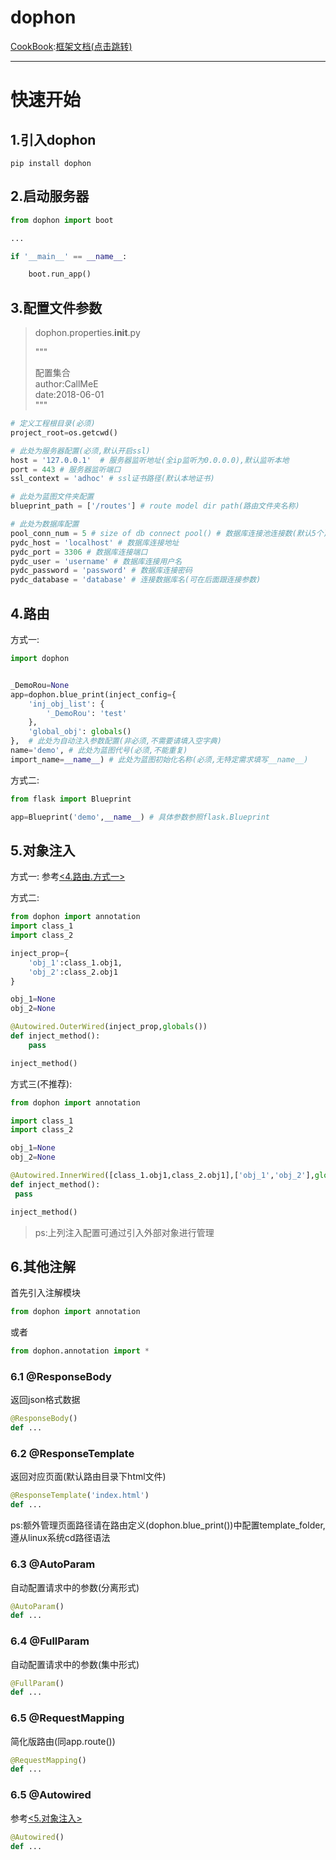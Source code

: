 # dophon
[CookBook](dophon.blog):[框架文档(点击跳转)](dophon.blog)


---
# 快速开始

## 1.引入dophon

```
pip install dophon
```

## 2.启动服务器

```python
from dophon import boot

...

if '__main__' == __name__:

    boot.run_app()
```

## 3.配置文件参数


> dophon.properties.__init__.py
>
> """<div/>
> 配置集合<div/>
> author:CallMeE<div/>
> date:2018-06-01<div/>
> """

```python
# 定义工程根目录(必须)
project_root=os.getcwd()

# 此处为服务器配置(必须,默认开启ssl)
host = '127.0.0.1'  # 服务器监听地址(全ip监听为0.0.0.0),默认监听本地
port = 443 # 服务器监听端口
ssl_context = 'adhoc' # ssl证书路径(默认本地证书)

# 此处为蓝图文件夹配置
blueprint_path = ['/routes'] # route model dir path(路由文件夹名称)

# 此处为数据库配置
pool_conn_num = 5 # size of db connect pool() # 数据库连接池连接数(默认5个)
pydc_host = 'localhost' # 数据库连接地址
pydc_port = 3306 # 数据库连接端口
pydc_user = 'username' # 数据库连接用户名
pydc_password = 'password' # 数据库连接密码
pydc_database = 'database' # 连接数据库名(可在后面跟连接参数)
```

## 4.路由

<span id="to4routeOne">方式一:</span>

```python
import dophon


_DemoRou=None
app=dophon.blue_print(inject_config={
    'inj_obj_list': {
        '_DemoRou': 'test'
    },
    'global_obj': globals()
},  # 此处为自动注入参数配置(非必须,不需要请填入空字典)
name='demo', # 此处为蓝图代号(必须,不能重复)
import_name=__name__) # 此处为蓝图初始化名称(必须,无特定需求填写__name__)
```

方式二:
```python
from flask import Blueprint

app=Blueprint('demo',__name__) # 具体参数参照flask.Blueprint
```

## <span id = "to5Autowired">5.对象注入</span>

方式一: 参考<a href="#to4routeOne"><4.路由.方式一></a>

方式二:

```python
from dophon import annotation
import class_1
import class_2

inject_prop={
    'obj_1':class_1.obj1,
    'obj_2':class_2.obj1
}

obj_1=None
obj_2=None

@Autowired.OuterWired(inject_prop,globals())
def inject_method():
    pass

inject_method()
```

方式三(不推荐):

```python
from dophon import annotation

import class_1
import class_2

obj_1=None
obj_2=None

@Autowired.InnerWired([class_1.obj1,class_2.obj1],['obj_1','obj_2'],globals())
def inject_method():
 pass

inject_method()
```
> ps:上列注入配置可通过引入外部对象进行管理

## 6.其他注解

首先引入注解模块
```python
from dophon import annotation
```

或者

```python
from dophon.annotation import *
```

### 6.1 @ResponseBody

返回json格式数据
```python
@ResponseBody()
def ...
```
### 6.2 @ResponseTemplate

返回对应页面(默认路由目录下html文件)
```python
@ResponseTemplate('index.html')
def ...
```
ps:额外管理页面路径请在路由定义(dophon.blue_print())中配置template_folder,遵从linux系统cd路径语法

### 6.3 @AutoParam

自动配置请求中的参数(分离形式)
```python
@AutoParam()
def ...
```

### 6.4 @FullParam

自动配置请求中的参数(集中形式)
```python
@FullParam()
def ...
```

### 6.5 @RequestMapping

简化版路由(同app.route())
```python
@RequestMapping()
def ...
```

### 6.5 @Autowired

参考<a href="#to5Autowired"><5.对象注入></a>
```python
@Autowired()
def ...
```
